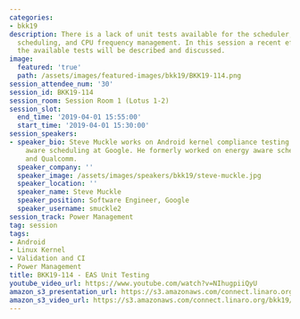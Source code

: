 ```yaml
---
categories:
- bkk19
description: There is a lack of unit tests available for the scheduler, energy aware
  scheduling, and CPU frequency management. In this session a recent effort to expand
  the available tests will be described and discussed.
image:
  featured: 'true'
  path: /assets/images/featured-images/bkk19/BKK19-114.png
session_attendee_num: '30'
session_id: BKK19-114
session_room: Session Room 1 (Lotus 1-2)
session_slot:
  end_time: '2019-04-01 15:55:00'
  start_time: '2019-04-01 15:30:00'
session_speakers:
- speaker_bio: Steve Muckle works on Android kernel compliance testing and energy
    aware scheduling at Google. He formerly worked on energy aware scheduling at Linaro
    and Qualcomm.
  speaker_company: ''
  speaker_image: /assets/images/speakers/bkk19/steve-muckle.jpg
  speaker_location: ''
  speaker_name: Steve Muckle
  speaker_position: Software Engineer, Google
  speaker_username: smuckle2
session_track: Power Management
tag: session
tags:
- Android
- Linux Kernel
- Validation and CI
- Power Management
title: BKK19-114 - EAS Unit Testing
youtube_video_url: https://www.youtube.com/watch?v=NIhugpiiQyU
amazon_s3_presentation_url: https://s3.amazonaws.com/connect.linaro.org/bkk19/presentations/bkk19-114.pdf
amazon_s3_video_url: https://s3.amazonaws.com/connect.linaro.org/bkk19/videos/bkk19-114.mp4
---
```

